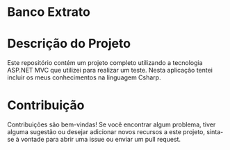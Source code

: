 # Banco Extrato

# Descrição do Projeto

Este repositório contém um projeto completo utilizando a tecnologia ASP.NET MVC que utilizei para realizar um teste. Nesta aplicação tentei incluir os meus conhecimentos na linguagem Csharp.

# Contribuição

Contribuições são bem-vindas! Se você encontrar algum problema, tiver alguma sugestão ou desejar adicionar novos recursos a este projeto, sinta-se à vontade para abrir uma issue ou enviar um pull request.
